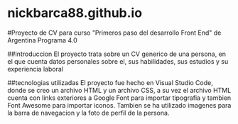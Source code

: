 # nickbarca88.github.io

#Proyecto de CV para curso "Primeros paso del desarrollo Front End" de Argentina Programa 4.0


##introduccion
El proyecto trata sobre un CV generico de una persona, en el que cuenta datos personales sobre el, sus habilidades, sus estudios y su experiencia laboral

##tecnologias utilizadas
El proyecto fue hecho en Visual Studio Code, donde se creo un archivo HTML y un archivo CSS, a su vez el archivo HTML cuenta con links exteriores a Google Font para importar tipografia y tambien Font Awesome para importar iconos. Tambien se ha utilizado imagenes para la barra de navegacion y la foto de perfil de la persona.
